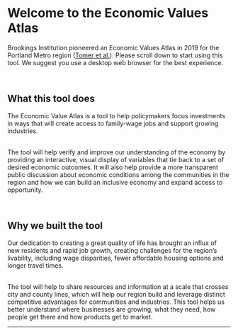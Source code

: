 
# Welcome to the Economic Values Atlas

Brookings Institution pioneered an Economic Values Atlas in 2019 for the
Portland Metro region
(<a href="https://www.brookings.edu/research/announcing-the-economic-value-atlas-a-new-approach-to-regional-transportation-and-land-use-planning/" target="_blank">Tomer
et al.</a>). Please scroll down to start using this tool. We suggest you
use a desktop web browser for the best experience.

<br>

## What this tool does

The Economic Value Atlas is a tool to help policymakers focus
investments in ways that will create access to family-wage jobs and
support growing industries.

<br> The tool will help verify and improve our understanding of the
economy by providing an interactive, visual display of variables that
tie back to a set of desired economic outcomes. It will also help
provide a more transparent public discussion about economic conditions
among the communities in the region and how we can build an inclusive
economy and expand access to opportunity.

<br>

## Why we built the tool

Our dedication to creating a great quality of life has brought an influx
of new residents and rapid job growth, creating challenges for the
region’s livability, including wage disparities, fewer affordable
housing options and longer travel times.

<br> The tool will help to share resources and information at a scale
that crosses city and county lines, which will help our region build and
leverage distinct competitive advantages for communities and industries.
This tool helps us better understand where businesses are growing, what
they need, how people get there and how products get to market.

<hr>
